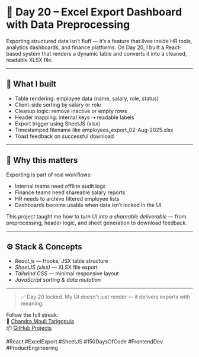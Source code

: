 # 🚀 Day 20 – Excel Export Dashboard with Data Preprocessing

Exporting structured data isn’t fluff — it’s a feature that lives inside HR tools, analytics dashboards, and finance platforms. On Day 20, I built a React-based system that renders a dynamic table and converts it into a cleaned, readable XLSX file.

---

## 🔧 What I built
- Table rendering: employee data (name, salary, role, status)  
- Client-side sorting by salary or role  
- Cleanup logic: remove inactive or empty rows  
- Header mapping: internal keys ➝ readable labels  
- Export trigger using SheetJS (xlsx)  
- Timestamped filename like employees_export_02-Aug-2025.xlsx  
- Toast feedback on successful download

---

## 🧠 Why this matters
Exporting is part of real workflows:

- Internal teams need offline audit logs  
- Finance teams need shareable salary reports  
- HR needs to archive filtered employee lists  
- Dashboards become usable when data isn’t locked in the UI

This project taught me how to *turn UI into a shareable deliverable* — from preprocessing, header logic, and sheet generation to download feedback.

---

## ⚙ Stack & Concepts
- *React.js* — Hooks, JSX table structure  
- *SheetJS (xlsx)* — XLSX file export  
- *Tailwind CSS* — minimal responsive layout  
- *JavaScript sorting & data mutation*

---

> ✅ Day 20 locked. My UI doesn't just render — it delivers exports with meaning.

Follow the full streak:  
📍 [Chandra Mouli Tarigopula](https://www.linkedin.com/in/chandramoulitarigopula)  
📦 [GitHub Projects](https://github.com/chandramoulitarigopula)

#React #ExcelExport #SheetJS #150DaysOfCode #FrontendDev #ProductEngineering
